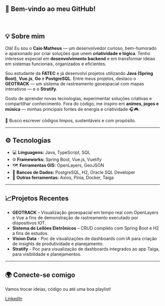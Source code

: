 <h2>👋 Bem-vindo ao meu GitHub!</h2>

<br>

<h2>💡 Sobre mim</h2>

<div>

<p>Olá! Eu sou o <b>Caio Matheus</b> — um desenvolvedor curioso, bem-humorado e apaixonado por criar soluções que unem <b>criatividade e lógica</b>. Tenho interesse especial em <b>desenvolvimento backend</b> e em transformar ideias em sistemas funcionais, organizados e eficientes.</p>

<p>Sou estudante da <b>FATEC</b> e já desenvolvi projetos utilizando <b>Java (Spring Boot)</b>, <b>Vue.js</b>, <b>Go</b> e <b>PostgreSQL</b>. Entre meus projetos, destaco o <b>GEOTRACK</b> — um sistema de rastreamento geoespacial com mapas interativos — e o <b>Stratify</b>.</p>

<p>Gosto de aprender novas tecnologias, experimentar soluções criativas e compartilhar conhecimento. Fora do código, me inspiro em <b>animes, jogos e música</b> — minhas principais fontes de energia e criatividade 🎧🎮.</p>

🚀 Busco escrever códigos limpos, sustentáveis e com propósito.</p>

</div>

---

<h2>⚙️ Tecnologias</h2>

<div>

- 💻 **Linguagens:** Java, TypeScript, SQL  
- 🌐 **Frameworks:** Spring Boot, Vue.js, Vuetify  
- 🗺️ **Ferramentas GIS:** OpenLayers, GeoJSON  
- 🧠 **Bancos de Dados:** PostgreSQL, H2, Oracle SQL Developer  
- 🧰 **Outras ferramentas:** Axios, Pinia, Docker, Taiga  

</div>

---

<h2>📈Projetos Recentes</h2>

-  **GEOTRACK** – Visualização geoespacial em tempo real com OpenLayers e Vue a fins de demonstração de rastreamento executado por dispositivos IOT.
-  **Sistema de Leilões Eletrônicos** – CRUD completo com Spring Boot e H2  a fins de estudos.
-  **Vision Data** - Poc de visualizações de dashboards com IA para criação de insights de produtividade e planejamento.
-  **Stratify** - Poc para visualização de dashboards integrados ao app Taiga, para visibilidade e planejamentos.

---

<h2>🌍 Conecte-se comigo</h2>

<div>
<p>Vamos trocar ideias, código ou até uma boa playlist!</p>

<a href="https://www.linkedin.com/in/caio-m-sousa" target="_blank">LinkedIn</a>
</div>

